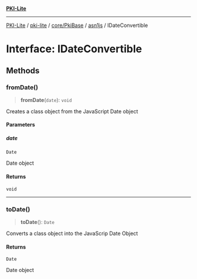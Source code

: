 [**PKI-Lite**](../../../../../../README.md)

---

[PKI-Lite](../../../../../../README.md) / [pki-lite](../../../../../README.md) / [core/PkiBase](../../../README.md) / [asn1js](../README.md) / IDateConvertible

# Interface: IDateConvertible

## Methods

### fromDate()

> **fromDate**(`date`): `void`

Creates a class object from the JavaScript Date object

#### Parameters

##### date

`Date`

Date object

#### Returns

`void`

---

### toDate()

> **toDate**(): `Date`

Converts a class object into the JavaScrip Date Object

#### Returns

`Date`

Date object
